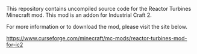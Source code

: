 This repository contains uncompiled source code for the Reactor Turbines Minecraft mod.
This mod is an addon for Industrial Craft 2.


For more information or to download the mod, please visit the site below.

https://www.curseforge.com/minecraft/mc-mods/reactor-turbines-mod-for-ic2
